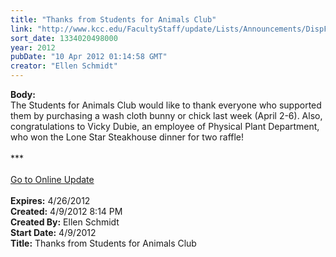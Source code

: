 ```yaml
---
title: "Thanks from Students for Animals Club"
link: "http://www.kcc.edu/FacultyStaff/update/Lists/Announcements/DispForm.aspx?ID=664"
sort_date: 1334020498000
year: 2012
pubDate: "10 Apr 2012 01:14:58 GMT"
creator: "Ellen Schmidt"
---
```


<div><b>Body:</b> <div class="ExternalClass8FE243A1D12D4E008D1A0CEA4D499155">The Students for Animals Club would like to thank everyone who supported them by purchasing a wash cloth bunny or chick last week (April 2-6). Also, congratulations to Vicky Dubie, an employee of Physical Plant Department, who won the Lone Star Steakhouse dinner for two raffle! </div>
<div class="ExternalClass8FE243A1D12D4E008D1A0CEA4D499155"> </div>
<div class="ExternalClass8FE243A1D12D4E008D1A0CEA4D499155">***</div>
<div class="ExternalClass8FE243A1D12D4E008D1A0CEA4D499155"> </div>
<div class="ExternalClass8FE243A1D12D4E008D1A0CEA4D499155"><a href="/FacultyStaff/update/Pages/dailyupdate.aspx">Go to Online Update</a></div>
<div class="ExternalClass8FE243A1D12D4E008D1A0CEA4D499155"> </div></div>
<div><b>Expires:</b> 4/26/2012</div>
<div><b>Created:</b> 4/9/2012 8:14 PM</div>
<div><b>Created By:</b> Ellen Schmidt</div>
<div><b>Start Date:</b> 4/9/2012</div>
<div><b>Title:</b> Thanks from Students for Animals Club</div>
